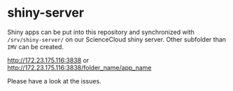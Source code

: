 # shiny-server

Shiny apps can be put into this repository and synchronized with `/srv/shiny-server/` on our ScienceCloud shiny server.
Other subfolder than `IMV` can be created.

http://172.23.175.116:3838
or
http://172.23.175.116:3838/folder_name/app_name

Please have a look at the issues.
